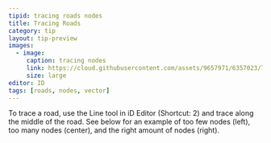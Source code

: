 ```yaml
---
tipid: tracing roads nodes
title: Tracing Roads
category: tip
layout: tip-preview
images:
  - image:
     caption: tracing nodes
     link: https://cloud.githubusercontent.com/assets/9657971/6357023/72270044-bc2f-11e4-874f-e534af609d60.png
     size: large
editor: ID
tags: [roads, nodes, vector]
---
```


To trace a road, use the Line tool in iD Editor (Shortcut: 2) and trace along the middle of the road. See below for an example of too few nodes (left), too many nodes (center), and the right amount of nodes (right).


